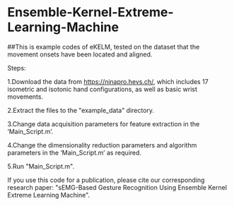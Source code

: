 # Ensemble-Kernel-Extreme-Learning-Machine
##This is example codes of eKELM, tested on the dataset that the movement onsets have been located and aligned.

Steps:

1.Download the data from https://ninapro.hevs.ch/, which includes 17 isometric and isotonic hand configurations, as well as basic wrist movements. 

2.Extract the files to the "example_data" directory.

3.Change data acquisition parameters for feature extraction in the ‘Main_Script.m’.

4.Change the dimensionality reduction parameters and algorithm parameters in the ‘Main_Script.m’ as required.

5.Run "Main_Script.m".

If you use this code for a publication, please cite our corresponding research paper: "sEMG-Based Gesture Recognition Using Ensemble Kernel Extreme Learning Machine".
